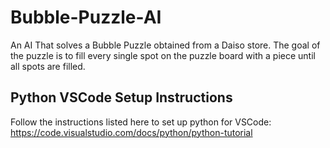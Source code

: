 # Bubble-Puzzle-AI
An AI That solves a Bubble Puzzle obtained from a Daiso store. The goal of the puzzle is to fill every single spot on the puzzle board with a piece until all spots are filled.

## Python VSCode Setup Instructions

Follow the instructions listed here to set up python for VSCode:
https://code.visualstudio.com/docs/python/python-tutorial